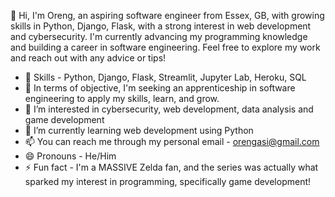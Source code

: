 👋 Hi, I'm Oreng, an aspiring software engineer from Essex, GB, with growing skills in Python, Django, Flask, with a strong interest in web development and cybersecurity. I'm currently advancing my programming knowledge and building a career in software engineering. Feel free to explore my work and reach out with any advice or tips!
- 🔧 Skills - Python, Django, Flask, Streamlit, Jupyter Lab, Heroku, SQL
- 🎯 In terms of objective, I'm seeking an apprenticeship in software engineering to apply my skills, learn, and grow.
- 👀 I’m interested in cybersecurity, web development, data analysis and game development
- 🌱 I’m currently learning web development using Python
- 📫 You can reach me through my personal email - orengasi@gmail.com
- 😄 Pronouns - He/Him
- ⚡ Fun fact - I'm a MASSIVE Zelda fan, and the series was actually what sparked my interest in programming, specifically game development!

<!---
renganomics/renganomics is a ✨ special ✨ repository because its `README.md` (this file) appears on your GitHub profile.
You can click the Preview link to take a look at your changes.
--->
